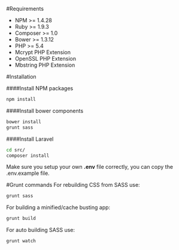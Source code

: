 #Requirements

- NPM >= 1.4.28
- Ruby >= 1.9.3
- Composer >= 1.0
- Bower >= 1.3.12
- PHP >= 5.4
 - Mcrypt PHP Extension
 - OpenSSL PHP Extension
 - Mbstring PHP Extension

#Installation

####Install NPM packages
```sh
npm install
```
####Install bower components
```sh
bower install
grunt sass
```
####Install Laravel
```sh
cd src/
composer install
```

Make sure you setup your own **.env** file correctly, you can copy the .env.example file.

#Grunt commands
For rebuilding CSS from SASS use:
```sh
grunt sass
```

For building a minified/cache busting app:
```sh
grunt build
```

For auto building SASS use:
```sh
grunt watch
```